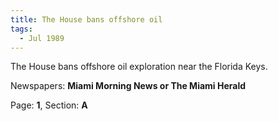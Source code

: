 ```yaml
---  
title: The House bans offshore oil  
tags:  
  - Jul 1989  
---  
```

  
The House bans offshore oil exploration near the Florida Keys.  
  
Newspapers: **Miami Morning News or The Miami Herald**  
  
Page: **1**, Section: **A** 
